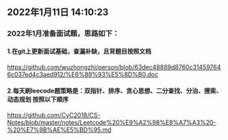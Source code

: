 ## 2022年1月11日 14:10:23
  ### 2022年1月准备面试题，思路如下：
  #### 1.在git上更新面试基础，查漏补缺，且背题目按照文档
  https://github.com/wuzhongzhi/person/blob/63dec48889d8760c314597646c037ed4c3aed912/%E6%89%93%E5%8D%B0.doc
  #### 2.每天刷leecode题策略是：双指针、排序、贪心思想、二分查找、分治、搜索、动态规划 按照以下顺序
  https://github.com/CyC2018/CS-Notes/blob/master/notes/Leetcode%20%E9%A2%98%E8%A7%A3%20-%20%E7%9B%AE%E5%BD%95.md
